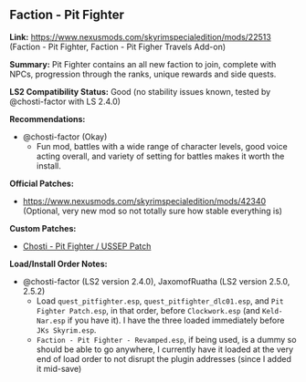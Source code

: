 ## Faction - Pit Fighter

**Link:** https://www.nexusmods.com/skyrimspecialedition/mods/22513 (Faction - Pit Fighter, Faction - Pit Figher Travels Add-on)

**Summary:** Pit Fighter contains an all new faction to join, complete with NPCs, progression through the ranks, unique rewards and side quests.

**LS2 Compatibility Status:** Good (no stability issues known, tested by @chosti-factor with LS 2.4.0)

**Recommendations:** 
* @chosti-factor (Okay)
  * Fun mod, battles with a wide range of character levels, good voice acting overall, and variety of setting for battles makes it worth the install.

**Official Patches:**
* https://www.nexusmods.com/skyrimspecialedition/mods/42340 (Optional, very new mod so not totally sure how stable everything is)

**Custom Patches:**
* [Chosti - Pit Fighter / USSEP Patch](/custom-patches/Pit%20Fighter%20Patch.esp)

**Load/Install Order Notes:**
* @chosti-factor (LS2 version 2.4.0), JaxomofRuatha (LS2 version 2.5.0, 2.5.2)
  * Load `quest_pitfighter.esp`, `quest_pitfighter_dlc01.esp`, and `Pit Fighter Patch.esp`, in that order, before `Clockwork.esp` (and `Keld-Nar.esp` if you have it). I have the three loaded immediately before `JKs Skyrim.esp`.
  * `Faction - Pit Fighter - Revamped.esp`, if being used, is a dummy so should be able to go anywhere, I currently have it loaded at the very end of load order to not disrupt the plugin addresses (since I added it mid-save)
